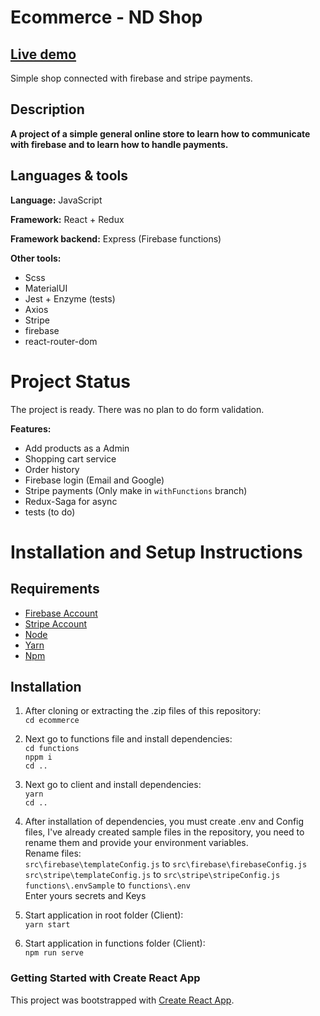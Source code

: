 # Ecommerce - ND Shop

## [Live demo](https://ecommerce-website-867c6.web.app/)

Simple shop connected with firebase and stripe payments.

## Description

**A project of a simple general online store to learn how to communicate with firebase and to learn how to handle payments.**

## Languages & tools

**Language:** JavaScript

**Framework:** React + Redux

**Framework backend:** Express (Firebase functions)

**Other tools:**

- Scss
- MaterialUI
- Jest + Enzyme (tests)
- Axios
- Stripe
- firebase
- react-router-dom

# Project Status

The project is ready. There was no plan to do form validation.

**Features:**

- Add products as a Admin
- Shopping cart service
- Order history
- Firebase login (Email and Google)
- Stripe payments (Only make in `withFunctions` branch)
- Redux-Saga for async
- tests (to do)

# Installation and Setup Instructions

## Requirements

- [Firebase Account](https://firebase.google.com/)
- [Stripe Account](https://stripe.com/en-pl?utm_campaign=paid_brand-PL_en_Search_Brand_Stripe-6492221267&utm_medium=cpc&utm_source=google&ad_content=381612492120&utm_term=stripe&utm_matchtype=e&utm_adposition=&utm_device=c&gclid=Cj0KCQjwpdqDBhCSARIsAEUJ0hNZpoCG4Jbx8lmPpdTrRXQL_TgWTPFCTzOMZbeZ45r5oYdMGUflEWYaAm7JEALw_wcB)
- [Node](https://nodejs.org/en/)
- [Yarn](https://yarnpkg.com/)
- [Npm](https://www.npmjs.com/)

## Installation

1. After cloning or extracting the .zip files of this repository:  
   `cd ecommerce`

2. Next go to functions file and install dependencies:  
   `cd functions`  
   `nppm i`  
   `cd ..`

3. Next go to client and install dependencies:    
   `yarn`  
   `cd ..`

4. After installation of dependencies, you must create .env and Config files, I've already created sample files in the repository, you need to rename them and provide your environment variables.  
   Rename files:  
   `src\firebase\templateConfig.js` to `src\firebase\firebaseConfig.js`  
   `src\stripe\templateConfig.js` to `src\stripe\stripeConfig.js`  
   `functions\.envSample` to `functions\.env`  
   Enter yours secrets and Keys

5. Start application in root folder (Client):  
   `yarn start`
   
5. Start application in functions folder (Client):  
   `npm run serve`
   

### Getting Started with Create React App

This project was bootstrapped with [Create React App](https://github.com/facebook/create-react-app).

